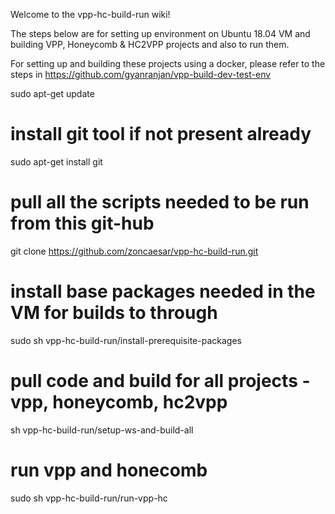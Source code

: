 Welcome to the vpp-hc-build-run wiki!

The steps below are for setting up environment on Ubuntu 18.04 VM and building VPP, Honeycomb & HC2VPP projects and also to run them.


For setting up and building these projects using a docker, please refer to the steps in 
https://github.com/gyanranjan/vpp-build-dev-test-env


sudo apt-get update

# install git tool if not present already
sudo apt-get install git

# pull all the scripts needed to be run from this git-hub
git clone https://github.com/zoncaesar/vpp-hc-build-run.git

# install base packages needed in the VM for builds to through
sudo sh vpp-hc-build-run/install-prerequisite-packages

# pull code and build for all projects - vpp, honeycomb, hc2vpp
sh vpp-hc-build-run/setup-ws-and-build-all

# run vpp and honecomb
sudo sh vpp-hc-build-run/run-vpp-hc
